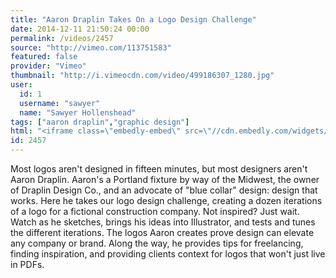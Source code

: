 ```yaml
---
title: "Aaron Draplin Takes On a Logo Design Challenge"
date: 2014-12-11 21:50:24 00:00
permalink: /videos/2457
source: "http://vimeo.com/113751583"
featured: false
provider: "Vimeo"
thumbnail: "http://i.vimeocdn.com/video/499186307_1280.jpg"
user:
  id: 1
  username: "sawyer"
  name: "Sawyer Hollenshead"
tags: ["aaron draplin","graphic design"]
html: "<iframe class=\"embedly-embed\" src=\"//cdn.embedly.com/widgets/media.html?src=http%3A%2F%2Fplayer.vimeo.com%2Fvideo%2F113751583&wmode=transparent&src_secure=1&url=http%3A%2F%2Fvimeo.com%2F113751583&image=http%3A%2F%2Fi.vimeocdn.com%2Fvideo%2F499186307_1280.jpg&key=daaebf4d9cdd46779200162d0ca86e20&type=text%2Fhtml&schema=vimeo\" width=\"1280\" height=\"720\" scrolling=\"no\" frameborder=\"0\" allowfullscreen></iframe>"
id: 2457
---
```


Most logos aren't designed in fifteen minutes, but most designers aren't Aaron Draplin. Aaron's a Portland fixture by way of the Midwest, the owner of Draplin Design Co., and an advocate of "blue collar" design: design that works. Here he takes our logo design challenge, creating a dozen iterations of a logo for a fictional construction company. Not inspired? Just wait. Watch as he sketches, brings his ideas into Illustrator, and tests and tunes the different iterations. The logos Aaron creates prove design can elevate any company or brand. Along the way, he provides tips for freelancing, finding inspiration, and providing clients context for logos that won't just live in PDFs.